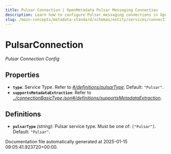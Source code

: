 ```yaml
---
title: Pulsar Connection | OpenMetadata Pulsar Messaging Connection
description: Learn how to configure Pulsar messaging connections in OpenMetadata. Complete schema reference, connection parameters, and setup guide for Apache Pulsar integration.
slug: /main-concepts/metadata-standard/schemas/entity/services/connections/messaging/pulsarconnection
---
```


# PulsarConnection

*Pulsar Connection Config*

## Properties

- **`type`**: Service Type. Refer to *[#/definitions/pulsarType](#definitions/pulsarType)*. Default: `"Pulsar"`.
- **`supportsMetadataExtraction`**: Refer to *[../connectionBasicType.json#/definitions/supportsMetadataExtraction](#/connectionBasicType.json#/definitions/supportsMetadataExtraction)*.
## Definitions

- **`pulsarType`** *(string)*: Pulsar service type. Must be one of: `["Pulsar"]`. Default: `"Pulsar"`.


Documentation file automatically generated at 2025-01-15 09:05:41.923720+00:00.
